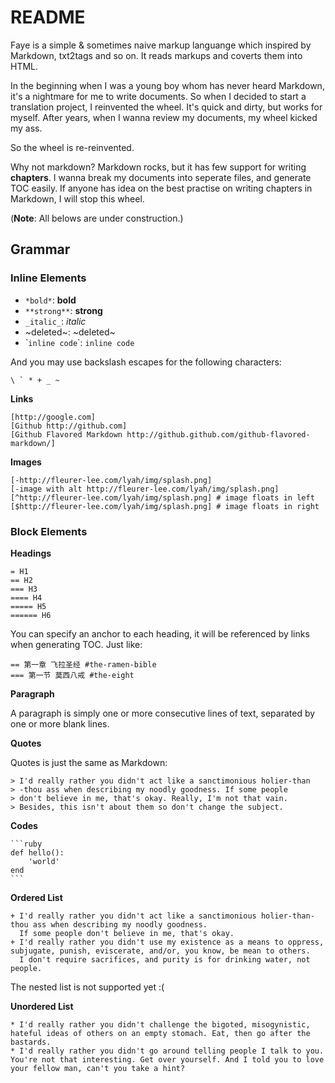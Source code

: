 # README

Faye is a simple & sometimes naive markup languange which inspired by Markdown, txt2tags and so on. It reads markups and coverts them into HTML. 

In the beginning when I was a young boy whom has never heard Markdown, it's a nightmare for me to write documents. So when I decided to start a translation project, I reinvented the wheel. It's quick and dirty, but works for myself. After years, when I wanna review my documents, my wheel kicked my ass.

So the wheel is re-reinvented.

Why not markdown? Markdown rocks, but it has few support for writing **chapters**. I wanna break my documents into seperate files, and generate TOC easily. If anyone has idea on the best practise on writing chapters in Markdown, I will stop this wheel.

(**Note**: All belows are under construction.)

## Grammar

### Inline Elements

+ `*bold*`: **bold**
+ `**strong**`: **strong**
+ `_italic_`: *italic*
+ ~deleted~: ~deleted~
+ \``inline code`\`: `inline code`

And you may use backslash escapes for the following characters:

    \ ` * + _ ~ 

**Links**

    [http://google.com] 
    [Github http://github.com]
    [Github Flavored Markdown http://github.github.com/github-flavored-markdown/]

**Images**

    [-http://fleurer-lee.com/lyah/img/splash.png]
    [-image with alt http://fleurer-lee.com/lyah/img/splash.png]
    [^http://fleurer-lee.com/lyah/img/splash.png] # image floats in left
    [$http://fleurer-lee.com/lyah/img/splash.png] # image floats in right

### Block Elements 

**Headings**

    = H1 
    == H2
    === H3
    ==== H4
    ===== H5
    ====== H6

You can specify an anchor to each heading, it will be referenced by links when generating TOC. Just like:

    == 第一章 飞拉圣经 #the-ramen-bible
    === 第一节 莫西八戒 #the-eight

**Paragraph**

A paragraph is simply one or more consecutive lines of text, separated by one or more blank lines. 

**Quotes**

Quotes is just the same as Markdown: 

    > I'd really rather you didn't act like a sanctimonious holier-than
    > -thou ass when describing my noodly goodness. If some people  
    > don't believe in me, that's okay. Really, I'm not that vain.  
    > Besides, this isn't about them so don't change the subject. 

**Codes**

    ```ruby
    def hello():
        'world'
    end
    ```

**Ordered List**

    + I'd really rather you didn't act like a sanctimonious holier-than-thou ass when describing my noodly goodness. 
      If some people don't believe in me, that's okay.
    + I'd really rather you didn't use my existence as a means to oppress, subjugate, punish, eviscerate, and/or, you know, be mean to others. 
      I don't require sacrifices, and purity is for drinking water, not people. 

The nested list is not supported yet :(

**Unordered List**

    * I'd really rather you didn't challenge the bigoted, misogynistic, hateful ideas of others on an empty stomach. Eat, then go after the bastards. 
    * I'd really rather you didn't go around telling people I talk to you. You're not that interesting. Get over yourself. And I told you to love your fellow man, can't you take a hint? 
